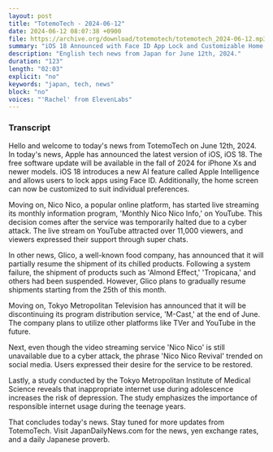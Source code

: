 ```yaml
---
layout: post
title: "TotemoTech - 2024-06-12"
date: 2024-06-12 08:07:38 +0900
file: https://archive.org/download/totemotech/totemotech_2024-06-12.mp3
summary: "iOS 18 Announced with Face ID App Lock and Customizable Home Screen; Nico Nico Live Streams on YouTube, & more…"
description: "English tech news from Japan for June 12th, 2024."
duration: "123"
length: "02:03"
explicit: "no"
keywords: "japan, tech, news"
block: "no"
voices: "'Rachel' from ElevenLabs"
---
```


### Transcript

Hello and welcome to today's news from TotemoTech on June 12th, 2024. In today's news, Apple has announced the latest version of iOS, iOS 18. The free software update will be available in the fall of 2024 for iPhone Xs and newer models. iOS 18 introduces a new AI feature called Apple Intelligence and allows users to lock apps using Face ID. Additionally, the home screen can now be customized to suit individual preferences.

Moving on, Nico Nico, a popular online platform, has started live streaming its monthly information program, 'Monthly Nico Nico Info,' on YouTube. This decision comes after the service was temporarily halted due to a cyber attack. The live stream on YouTube attracted over 11,000 viewers, and viewers expressed their support through super chats.

In other news, Glico, a well-known food company, has announced that it will partially resume the shipment of its chilled products. Following a system failure, the shipment of products such as 'Almond Effect,' 'Tropicana,' and others had been suspended. However, Glico plans to gradually resume shipments starting from the 25th of this month.

Moving on, Tokyo Metropolitan Television has announced that it will be discontinuing its program distribution service, 'M-Cast,' at the end of June. The company plans to utilize other platforms like TVer and YouTube in the future.

Next, even though the video streaming service 'Nico Nico' is still unavailable due to a cyber attack, the phrase 'Nico Nico Revival' trended on social media. Users expressed their desire for the service to be restored.

Lastly, a study conducted by the Tokyo Metropolitan Institute of Medical Science reveals that inappropriate internet use during adolescence increases the risk of depression. The study emphasizes the importance of responsible internet usage during the teenage years.

That concludes today's news. Stay tuned for more updates from TotemoTech.   Visit JapanDailyNews.com for the news, yen exchange rates, and a daily Japanese proverb.
